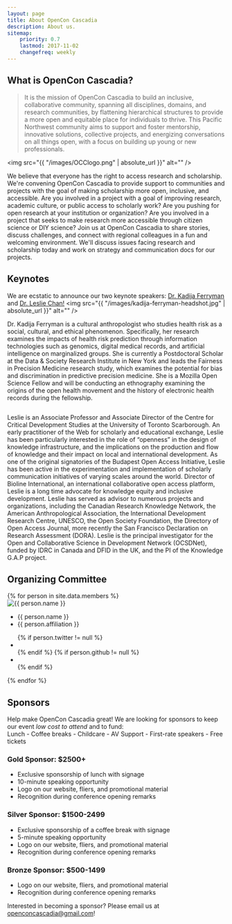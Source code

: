 ```yaml
---
layout: page
title: About OpenCon Cascadia
description: About us.
sitemap:
    priority: 0.7
    lastmod: 2017-11-02
    changefreq: weekly
---
```


## What is OpenCon Cascadia?

> It is the mission of OpenCon Cascadia to build an inclusive, collaborative community, spanning all disciplines, domains, and research communities, by flattening hierarchical structures to provide a more open and equitable place for individuals to thrive. This Pacific Northwest community aims to support and foster mentorship, innovative solutions, collective projects, and energizing conversations on all things open, with a focus on building up young or new professionals.

<span class="image left"><img src="{{ "/images/OCClogo.png" | absolute_url }}" alt="" /></span>

We believe that everyone has the right to access research and scholarship. We're convening OpenCon Cascadia to provide support to communities and projects with the goal of making scholarship more open, inclusive, and accessible. Are you involved in a project with a goal of improving research, academic culture, or public access to scholarly work? Are you pushing for open research at your institution or organization? Are you involved in a project that seeks to make research more accessible through citizen science or DIY science?
Join us at OpenCon Cascadia to share stories, discuss challenges, and connect with regional colleagues in a fun and welcoming environment. We'll discuss issues facing research and scholarship today and work on strategy and communication docs for our projects.

## Keynotes

We are ecstatic to announce our two keynote speakers:
[Dr. Kadija Ferryman](https://datasociety.net/people/ferryman-kadija/) and [Dr. Leslie Chan!](http://www.utsc.utoronto.ca/~chan/)
<span class="image left"><img src="{{ "/images/kadija-ferryman-headshot.jpg" | absolute_url }}" alt="" /></span>
<p>Dr. Kadija Ferryman is a cultural anthropologist who studies health risk as a social, cultural, and ethical phenomenon. Specifically, her research examines the impacts of health risk prediction through information technologies such as genomics, digital medical records, and artificial intelligence on marginalized groups. She is currently a Postdoctoral Scholar at the Data & Society Research Institute in New York and leads the Fairness in Precision Medicine research study, which examines the potential for bias and discrimination in predictive precision medicine. She is a Mozilla Open Science Fellow and will be conducting an ethnography examining the origins of the open health movement and the history of electronic health records during the fellowship.</p>
<span class="image left"><img src="{{ "/images/leslie-chan-headshot.png" | absolute_url }}" alt="" /></span>
<p>Leslie is an Associate Professor and Associate Director of the Centre for Critical Development Studies at the University of Toronto Scarborough. An early practitioner of the Web for scholarly and educational exchange, Leslie has been particularly interested in the role of “openness” in the design of knowledge infrastructure, and the implications on the production and flow of knowledge and their impact on local and international development. As one of the original signatories of the Budapest Open Access Initiative, Leslie has been active in the experimentation and implementation of scholarly communication initiatives of varying scales around the world. Director of Bioline International, an international collaborative open access platform, Leslie is a long time advocate for knowledge equity and inclusive development.  Leslie has served as advisor to numerous projects and organizations, including the Canadian Research Knowledge Network, the American Anthropological Association, the International Development Research Centre, UNESCO, the Open Society Foundation, the Directory of Open Access Journal, more recently the San Francisco Declaration on Research Assessment (DORA). Leslie is the principal investigator for the Open and Collaborative Science in Development Network (OCSDNet), funded by IDRC in Canada and DFID in the UK, and the PI of the Knowledge G.A.P project.</p>

## Organizing Committee

<div id="members">
    {% for person in site.data.members %}
    <div class="member">
        <img src="{{ person.image }}" alt="{{ person.name }}">
        <ul>
            <li class="name">{{ person.name }}</li>
            <li class="job-title">{{ person.affiliation }}</li>
        </ul>
        <ul class="contact-member">
            {% if person.twitter != null %}
                <li><a class="contact-icon" target="_blank" href="http://twitter.com/{{ person.twitter }}"><i class="fa fa-twitter" aria-hidden="true"></i></a></li>
            {% endif %}
            {% if person.github != null %}
                <li><a class="contact-icon" target="_blank" href="http://github.com/{{ person.github }}"><i class="fa fa-github" aria-hidden="true"></i></a></li>
            {% endif %}
        </ul>
    </div>
    {% endfor %}
</div>

## Sponsors

Help make OpenCon Cascadia great! We are looking for sponsors to keep our event *low cost to attend* and to fund:<br>
Lunch - Coffee breaks - Childcare - AV Support - First-rate speakers - Free tickets

### Gold Sponsor: $2500+
- Exclusive sponsorship of lunch with signage
- 10-minute speaking opportunity
- Logo on our website, fliers, and promotional material
- Recognition during conference opening remarks

### Silver Sponsor: $1500-2499
- Exclusive sponsorship of a coffee break with signage
- 5-minute speaking opportunity
- Logo on our website, fliers, and promotional material
- Recognition during conference opening remarks

### Bronze Sponsor: $500-1499
- Logo on our website, fliers, and promotional material
- Recognition during conference opening remarks

Interested in becoming a sponsor? Please email us at [openconcascadia@gmail.com](mailto:openconcascadia@gmail.com)!

